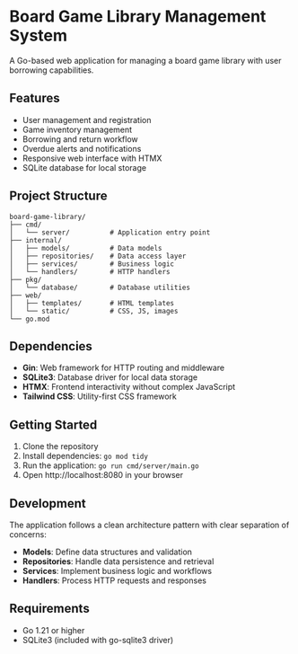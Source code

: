 # Board Game Library Management System

A Go-based web application for managing a board game library with user borrowing capabilities.

## Features

- User management and registration
- Game inventory management
- Borrowing and return workflow
- Overdue alerts and notifications
- Responsive web interface with HTMX
- SQLite database for local storage

## Project Structure

```
board-game-library/
├── cmd/
│   └── server/          # Application entry point
├── internal/
│   ├── models/          # Data models
│   ├── repositories/    # Data access layer
│   ├── services/        # Business logic
│   └── handlers/        # HTTP handlers
├── pkg/
│   └── database/        # Database utilities
├── web/
│   ├── templates/       # HTML templates
│   └── static/          # CSS, JS, images
└── go.mod
```

## Dependencies

- **Gin**: Web framework for HTTP routing and middleware
- **SQLite3**: Database driver for local data storage
- **HTMX**: Frontend interactivity without complex JavaScript
- **Tailwind CSS**: Utility-first CSS framework

## Getting Started

1. Clone the repository
2. Install dependencies: `go mod tidy`
3. Run the application: `go run cmd/server/main.go`
4. Open http://localhost:8080 in your browser

## Development

The application follows a clean architecture pattern with clear separation of concerns:

- **Models**: Define data structures and validation
- **Repositories**: Handle data persistence and retrieval
- **Services**: Implement business logic and workflows
- **Handlers**: Process HTTP requests and responses

## Requirements

- Go 1.21 or higher
- SQLite3 (included with go-sqlite3 driver)